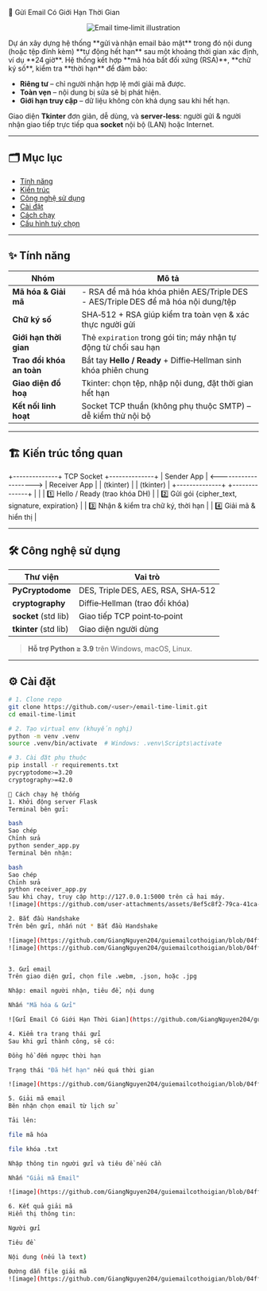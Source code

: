 📧 Gửi Email Có Giới Hạn Thời Gian
<p align="center">
  <img src="https://encrypted-tbn0.gstatic.com/images?q=tbn:ANd9GcQxifkwco-AHYuf_bRHlJRxqgM50ZSyUorZfg&s" alt="Email time‑limit illustration">
</p>
Dự án xây dựng hệ thống **gửi và nhận email bảo mật** trong đó nội dung (hoặc tệp đính kèm) **tự động hết hạn** sau một khoảng thời gian xác định, ví dụ **24 giờ**.  
Hệ thống kết hợp **mã hóa bất đối xứng (RSA)**, **chữ ký số**, kiểm tra **thời hạn** để đảm bảo:

* **Riêng tư** – chỉ người nhận hợp lệ mới giải mã được.
* **Toàn vẹn** – nội dung bị sửa sẽ bị phát hiện.
* **Giới hạn truy cập** – dữ liệu không còn khả dụng sau khi hết hạn.

Giao diện **Tkinter** đơn giản, dễ dùng, và **server‐less**: người gửi & người nhận giao tiếp trực tiếp qua **socket** nội bộ (LAN) hoặc Internet.

---

## 🗂️ Mục lục
- [Tính năng](#tính-năng)
- [Kiến trúc](#kiến-trúc-tổng-quan)
- [Công nghệ sử dụng](#công-nghệ-sử-dụng)
- [Cài đặt](#cài-đặt)
- [Cách chạy](#cách-chạy)
- [Cấu hình tuỳ chọn](#cấu-hình-tuỳ-chọn)

---

## ✨ Tính năng
| Nhóm | Mô tả |
|------|-------|
| **Mã hóa & Giải mã** | - RSA để mã hóa khóa phiên AES/Triple DES <br>- AES/Triple DES để mã hóa nội dung/tệp |
| **Chữ ký số** | SHA‑512 + RSA giúp kiểm tra toàn vẹn & xác thực người gửi |
| **Giới hạn thời gian** | Thẻ `expiration` trong gói tin; máy nhận tự động từ chối sau hạn |
| **Trao đổi khóa an toàn** | Bắt tay **Hello / Ready** + Diffie‑Hellman sinh khóa phiên chung |
| **Giao diện đồ hoạ** | Tkinter: chọn tệp, nhập nội dung, đặt thời gian hết hạn |
| **Kết nối linh hoạt** | Socket TCP thuần (không phụ thuộc SMTP) – dễ kiểm thử nội bộ |

---

## 🏗️ Kiến trúc tổng quan
+--------------+ TCP Socket +--------------+
| Sender App | <--------------------> | Receiver App |
| (tkinter) | | (tkinter) |
+--------------+ +--------------+
| |
| 1️⃣ Hello / Ready (trao khóa DH) |
| 2️⃣ Gửi gói {cipher_text, signature, expiration} |
| 3️⃣ Nhận & kiểm tra chữ ký, thời hạn |
| 4️⃣ Giải mã & hiển thị |

---

## 🛠️ Công nghệ sử dụng
| Thư viện | Vai trò |
|----------|---------|
| **PyCryptodome** | DES, Triple DES, AES, RSA, SHA‑512 |
| **cryptography** | Diffie‑Hellman (trao đổi khóa) |
| **socket** (std lib) | Giao tiếp TCP point‑to‑point |
| **tkinter** (std lib) | Giao diện người dùng |

> **Hỗ trợ Python ≥ 3.9** trên Windows, macOS, Linux.

---

## ⚙️ Cài đặt
```bash
# 1. Clone repo
git clone https://github.com/<user>/email-time-limit.git
cd email-time-limit

# 2. Tạo virtual env (khuyến nghị)
python -m venv .venv
source .venv/bin/activate  # Windows: .venv\Scripts\activate

# 3. Cài đặt phụ thuộc
pip install -r requirements.txt
pycryptodome>=3.20
cryptography>=42.0

🚀 Cách chạy hệ thống
1. Khởi động server Flask
Terminal bên gửi:

bash
Sao chép
Chỉnh sửa
python sender_app.py
Terminal bên nhận:

bash
Sao chép
Chỉnh sửa
python receiver_app.py
Sau khi chạy, truy cập http://127.0.0.1:5000 trên cả hai máy.
![image](https://github.com/user-attachments/assets/8ef5c8f2-79ca-41ca-9b68-f5a63e43d17e)

2. Bắt đầu Handshake
Trên bên gửi, nhấn nút * Bắt đầu Handshake

![image](https://github.com/GiangNguyen204/guiemailcothoigian/blob/04ff555c5709ea46f0ebc61ca59decc7c9c14e7e/%E1%BA%A3nh/z6777143179952_4aa3bc8352e8ffa9bf14be64affec93d.jpg?raw=true)
![image](https://github.com/GiangNguyen204/guiemailcothoigian/blob/04ff555c5709ea46f0ebc61ca59decc7c9c14e7e/%E1%BA%A3nh/z6777143664596_5c117949baf9e5ebfe3a46cd09c5a371.jpg?raw=true))


3. Gửi email
Trên giao diện gửi, chọn file .webm, .json, hoặc .jpg

Nhập: email người nhận, tiêu đề, nội dung

Nhấn "Mã hóa & Gửi"

![Gửi Email Có Giới Hạn Thời Gian](https://github.com/GiangNguyen204/guiemailcothoigian/blob/04ff555c5709ea46f0ebc61ca59decc7c9c14e7e/%E1%BA%A3nh/z6777148731872_e54e5d93f9dc081bcce9345e288c34e2.jpg?raw=true)

4. Kiểm tra trạng thái gửi
Sau khi gửi thành công, sẽ có:

Đồng hồ đếm ngược thời hạn

Trạng thái "Đã hết hạn" nếu quá thời gian

![image](https://github.com/GiangNguyen204/guiemailcothoigian/blob/04ff555c5709ea46f0ebc61ca59decc7c9c14e7e/%E1%BA%A3nh/z6777152315411_a4af23cb62e2796785267b1ff4838489.jpg?raw=true)

5. Giải mã email
Bên nhận chọn email từ lịch sử

Tải lên:

file mã hóa

file khóa .txt

Nhập thông tin người gửi và tiêu đề nếu cần

Nhấn "Giải mã Email"

![image](https://github.com/GiangNguyen204/guiemailcothoigian/blob/04ff555c5709ea46f0ebc61ca59decc7c9c14e7e/%E1%BA%A3nh/z6777152315411_a4af23cb62e2796785267b1ff4838489.jpg)

6. Kết quả giải mã
Hiển thị thông tin:

Người gửi

Tiêu đề

Nội dung (nếu là text)

Đường dẫn file giải mã
![image](https://github.com/GiangNguyen204/guiemailcothoigian/blob/04ff555c5709ea46f0ebc61ca59decc7c9c14e7e/%E1%BA%A3nh/z6777157215459_a63dc5ecc8bdf1d9b71c63fb68185a69.jpg?raw=true)


